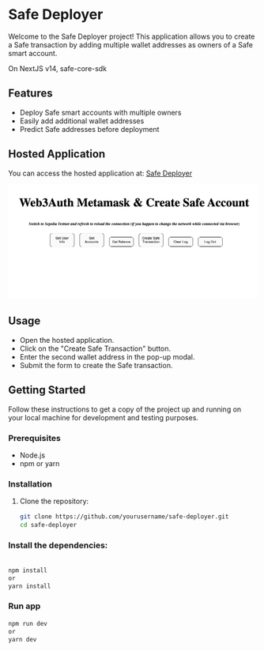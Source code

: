 # Safe Deployer

Welcome to the Safe Deployer project! This application allows you to create a Safe transaction by adding multiple wallet addresses as owners of a Safe smart account. 

On NextJS v14, safe-core-sdk

## Features

- Deploy Safe smart accounts with multiple owners
- Easily add additional wallet addresses
- Predict Safe addresses before deployment

## Hosted Application

You can access the hosted application at: [Safe Deployer](https://w3a-safe-deployer.vercel.app/)

![Dashboard](dashboard.png)
## Usage
- Open the hosted application.
- Click on the "Create Safe Transaction" button.
- Enter the second wallet address in the pop-up modal.
- Submit the form to create the Safe transaction.

## Getting Started

Follow these instructions to get a copy of the project up and running on your local machine for development and testing purposes.

### Prerequisites

- Node.js
- npm or yarn

### Installation

1. Clone the repository:
   ```bash
   git clone https://github.com/yourusername/safe-deployer.git
   cd safe-deployer


### Install the dependencies:
```

npm install
or
yarn install

```

### Run app
```
npm run dev
or
yarn dev

```

